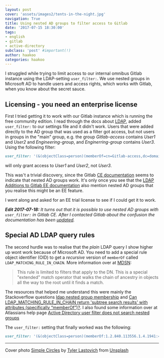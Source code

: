 ```yaml
---
layout: post
cover: 'assets/images2/tents-in-the-night.jpg'
navigation: True
title: Using nested AD groups to filter access to Gitlab
date: '2017-07-15 18:30:00'
tags:
- english
- gitlab
- active-directory
subclass: 'post' #important(!)
author: haakoo
categories: haakoo
---
```


I struggled while trying to limit access to our internal omnibus Gitlab instance using the LDAP-setting `user_filter:`. We use nested groups in Microsoft AD to handle users and access rights, which works with Gitlab, when you know about the secret sauce.

## Licensing - you need an enterprise license
First I tried getting it to work with our Gitlab instance which is running the free community edition. I read through the docs about [LDAP](https://docs.gitlab.com/ce/administration/auth/ldap.html), added `user_filter:` to our settings file and it didn't work. Users that were added directly to the AD group that was used as a filter got access, but not users in groups in the "main" group, e.g. the group *Gitlab-access* contains *User1* and *User2* and *Engineering-group*, and *Enginerring-group* contains *User3*. Using the following filter:

```ruby
user_filter: '(&(objectClass=person)(memberOf=cn=Gitlab-access,dc=domain,dc=com)'
```

will only grant access to *User1* and *User2*, not *User3*.

This was't a trivial discovery, since the Gitlab [CE documentation](https://docs.gitlab.com/ce/administration/auth/ldap.html#using-an-ldap-filter-to-limit-access-to-your-gitlab-server) seems to indicate that nested AD groups work. It's only once you see that the [LDAP Additions to Gitlab EE documentation](https://docs.gitlab.com/ee/administration/auth/ldap-ee.html#supported-ldap-group-types-attributes) also mention nested AD groups that you realise this might be an EE feature.

I went along and asked for an EE trial license to see if I could get it to work.

*__Edit 2017-07-18:__ It turns out that it is possible to use nested AD groups with `user_filter:` in Gitlab CE. After I contacted Gitlab about the confusion the documentation has been [updated](https://gitlab.com/gitlab-org/gitlab-ce/merge_requests/12871).*

## Special AD LDAP query rules
The second hurdle was to realise that the *plain* LDAP query I show higher up wont work because of Microsoft AD. You need to add a special rule object identifier (OID) to get a *recursive* version of `memberOf` called `LDAP_MATCHING_RULE_IN_CHAIN`. More information over at [MDSN](https://msdn.microsoft.com/en-us/library/aa746475(v=vs.85).aspx):

> This rule is limited to filters that apply to the DN. This is a special "extended" match operator that walks the chain of ancestry in objects all the way to the root until it finds a match.

The resources that helped me understand this were mainly the Stackoverflow questions [ldap nested group membership](https://stackoverflow.com/questions/6195812/ldap-nested-group-membership) and [Can LDAP\_MATCHING\_RULE\_IN\_CHAIN return 'subtree search results' with attributes (specifically “memberOf”)?](https://stackoverflow.com/questions/9945518/can-ldap-matching-rule-in-chain-return-subtree-search-results-with-attributes). I also found some information over at Atlassians help page [Active Directory user filter does not search nested groups](https://confluence.atlassian.com/crowdkb/active-directory-user-filter-does-not-search-nested-groups-715130424.html)

The `user_filter:` setting that finally worked was the following:

```ruby
user_filter: '(&(objectClass=person)(memberOf:1.2.840.113556.1.4.1941:=cn=Gitlab-access,dc=domain,dc=com)'
```

--- 

Cover photo [Simple Circles](https://unsplash.com/photos/9Eheu3sIgrM) by [Tyler Lastovich](https://unsplash.com/@lastly) from [Unsplash](https://unsplash.com/)
